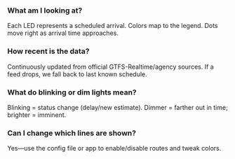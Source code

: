 ### What am I looking at?
Each LED represents a scheduled arrival. Colors map to the legend. Dots move right as arrival time approaches.

### How recent is the data?
Continuously updated from official GTFS-Realtime/agency sources. If a feed drops, we fall back to last known schedule.

### What do blinking or dim lights mean?
Blinking = status change (delay/new estimate). Dimmer = farther out in time; brighter = imminent.

### Can I change which lines are shown?
Yes—use the config file or app to enable/disable routes and tweak colors.
